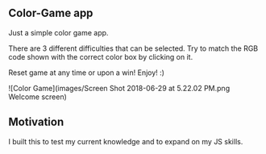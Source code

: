 ## Color-Game app

Just a simple color game app.

There are 3 different difficulties that can be selected. Try to match the RGB code shown with the
correct color box by clicking on it.

Reset game at any time or upon a win! Enjoy! :)

![Color Game](images/Screen Shot 2018-06-29 at 5.22.02 PM.png Welcome screen)

## Motivation

I built this to test my current knowledge and to expand on my JS skills.
